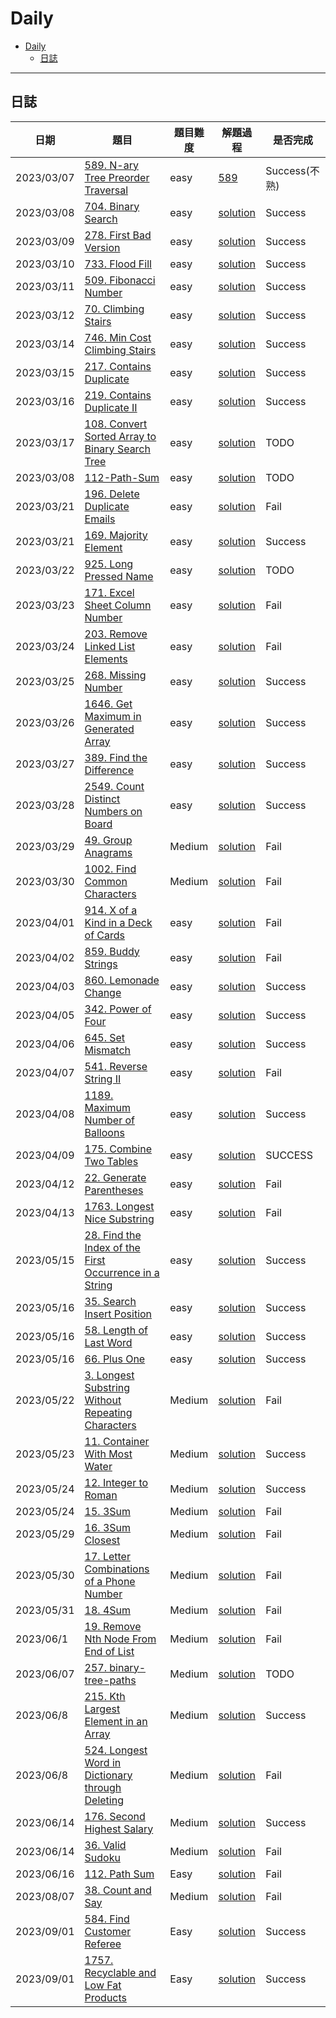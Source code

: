 # Daily

- [Daily](#daily)
  - [日誌](#日誌)

---

## 日誌

| 日期       | 題目                                                                                                                                        | 題目難度 | 解題過程                                                                            | 是否完成      |
| ---------- | ------------------------------------------------------------------------------------------------------------------------------------------- | -------- | ----------------------------------------------------------------------------------- | ------------- |
| 2023/03/07 | [589. N-ary Tree Preorder Traversal](https://leetcode.com/problems/n-ary-tree-preorder-traversal/)                                          | easy     | [589](/solution/easy/589-NaryTreePreorderTraversal.md)                              | Success(不熟) |
| 2023/03/08 | [704. Binary Search](https://leetcode.com/problems/binary-search/)                                                                          | easy     | [solution](/solution/easy/704-BinarySearch.md)                                      | Success       |
| 2023/03/09 | [278. First Bad Version](https://leetcode.com/problems/first-bad-version/)                                                                  | easy     | [solution](/solution/easy/278-FirstBadVersion.md)                                   | Success       |
| 2023/03/10 | [733. Flood Fill](https://leetcode.com/problems/flood-fill/)                                                                                | easy     | [solution](/solution/easy/733-FloodFill.md)                                         | Success       |
| 2023/03/11 | [509. Fibonacci Number](https://leetcode.com/problems/fibonacci-number/)                                                                    | easy     | [solution](/solution/easy/509-FibonacciNumber.md)                                   | Success       |
| 2023/03/12 | [70. Climbing Stairs](https://leetcode.com/problems/climbing-stairs)                                                                        | easy     | [solution](/solution/easy/70_ClimbingStairs.md)                                     | Success       |
| 2023/03/14 | [746. Min Cost Climbing Stairs](https://leetcode.com/problems/min-cost-climbing-stairs/)                                                    | easy     | [solution](/solution/easy/746-MinCostClimbingStairs.md)                             | Success       |
| 2023/03/15 | [217. Contains Duplicate](https://leetcode.com/problems/contains-duplicate/)                                                                | easy     | [solution](/solution/easy/217-ContainsDuplicate.md)                                 | Success       |
| 2023/03/16 | [219. Contains Duplicate II](https://leetcode.com/problems/contains-duplicate-ii/)                                                          | easy     | [solution](/solution/easy/219-ContainsDuplicate-II.md)                              | Success       |
| 2023/03/17 | [108. Convert Sorted Array to Binary Search Tree](https://leetcode.com/problems/convert-sorted-array-to-binary-search-tree/)                | easy     | [solution](/solution/easy)                                                          | TODO          |
| 2023/03/08 | [112-Path-Sum](https://leetcode.com/problems/112-Path-Sum)                                                                                  | easy     | [solution](/solution/easy/112-Path-Sum.md)                                          | TODO          |
| 2023/03/21 | [196. Delete Duplicate Emails](https://leetcode.com/problems/)                                                                              | easy     | [solution](/solution/easy/196-Delete-Duplicate-Emails.md)                           | Fail          |
| 2023/03/21 | [169. Majority Element](https://leetcode.com/problems/majority-element/description/)                                                        | easy     | [solution](/solution/easy/169-Majority-Element.md)                                  | Success       |
| 2023/03/22 | [925. Long Pressed Name](https://leetcode.com/problems/long-pressed-name/)                                                                  | easy     | [solution](/solution/easy/925-LongPressedName.md)                                   | TODO          |
| 2023/03/23 | [171. Excel Sheet Column Number](https://leetcode.com/problems/excel-sheet-column-number/description/)                                      | easy     | [solution](/solution/easy/171-ExcelSheetColumnNumber.md)                            | Fail          |
| 2023/03/24 | [203. Remove Linked List Elements](https://leetcode.com/problems/remove-linked-list-elements/description/)                                  | easy     | [solution](/solution/easy)                                                          | Fail          |
| 2023/03/25 | [268. Missing Number](https://leetcode.com/problems/missing-number/description/)                                                            | easy     | [solution](/solution/easy/268-MissingNumber.md)                                     | Success       |
| 2023/03/26 | [1646. Get Maximum in Generated Array](https://leetcode.com/problems/get-maximum-in-generated-array/description/)                           | easy     | [solution](/solution/easy)                                                          | Success       |
| 2023/03/27 | [389. Find the Difference](https://leetcode.com/problems/find-the-difference/description/)                                                  | easy     | [solution](/solution/easy/389-FindtheDifference.md)                                 | Success       |
| 2023/03/28 | [2549. Count Distinct Numbers on Board](https://leetcode.com/problems/count-distinct-numbers-on-board/)                                     | easy     | [solution](/solution/easy/2549-CountDistinctNumbersOnBoard.md)                      | Success       |
| 2023/03/29 | [49. Group Anagrams](https://leetcode.com/problems/group-anagrams/)                                                                         | Medium   | [solution](/solution/medium/49-GroupAnagrams.md)                                    | Fail          |
| 2023/03/30 | [1002. Find Common Characters](https://leetcode.com/problems/find-common-characters/description/)                                           | Medium   | [solution](/solution/easy/1002-Find-Common--Characters.md)                          | Fail          |
| 2023/04/01 | [914. X of a Kind in a Deck of Cards](https://leetcode.com/problemsx-of-a-kind-in-a-deck-of-cards/)                                         | easy     | [solution](/solution/easy/914-X-of-a-Kindin-a-Deck-OfCards.md)                      | Fail          |
| 2023/04/02 | [859. Buddy Strings](https://leetcode.com/problems/buddy-strings/description/)                                                              | easy     | [solution](/solution/easy/859-BuddyStrings.md)                                      | Fail          |
| 2023/04/03 | [860. Lemonade Change](https://leetcode.com/problems/lemonade-change/description/)                                                          | easy     | [solution](/solution/easy/860-LemonadeChange.md)                                    | Success       |
| 2023/04/05 | [342. Power of Four](https://leetcode.com/problems/power-of-four/description/)                                                              | easy     | [solution](/solution/easy/342-Power-of-Four.md)                                     | Success       |
| 2023/04/06 | [645. Set Mismatch](https://leetcode.com/problems/set-mismatch/)                                                                            | easy     | [solution](/solution/easy/645-SetMismatch.md)                                       | Success       |
| 2023/04/07 | [541. Reverse String II](https://leetcode.com/problems/reverse-string-ii/)                                                                  | easy     | [solution](/solution/easy/541-ReverseStringII.md)                                   | Fail          |
| 2023/04/08 | [1189. Maximum Number of Balloons](https://leetcode.com/problems/maximum-number-of-balloons/)                                               | easy     | [solution](/solution/easy/1189-MaximuNumberofBalloons.md)                           | Success       |
| 2023/04/09 | [175. Combine Two Tables](https://leetcode.com/problems/combine-two-tables/)                                                                | easy     | [solution](/solution/easy/175-CombineTwoTables.mdd)                                 | SUCCESS       |
| 2023/04/12 | [22. Generate Parentheses](https://leetcode.com/problems/generate-parentheses/)                                                             | easy     | [solution](/solution/easy/22-GenerateParentheses.md)                                | Fail          |
| 2023/04/13 | [1763. Longest Nice Substring](https://leetcode.com/problems/longest-nice-substring/)                                                       | easy     | [solution](/solution/easy/1763-LongestNiceSubstring.md)                             | Fail          |
| 2023/05/15 | [28. Find the Index of the First Occurrence in a String](https://leetcode.com/problems/find-the-index-of-the-first-occurrence-in-a-string/) | easy     | [solution](/solution/easy/28-Find-the-Index-of-the-First-Occurrence-in-a-String.md) | Success       |
| 2023/05/16 | [35. Search Insert Position](https://leetcode.com/problems/search-insert-position/)                                                         | easy     | [solution](/solution/easy/35-Search-Insert-Position.md)                             | Success       |
| 2023/05/16 | [58. Length of Last Word](https://leetcode.com/problems/length-of-last-word/description/)                                                   | easy     | [solution](/solution/easy/58-Length-Of-Last-Word.md)                                | Success       |
| 2023/05/16 | [66. Plus One](https://leetcode.com/problems/plus-one/)                                                                                     | easy     | [solution](/solution/easy/66-PlusOne.md)                                            | Success       |
| 2023/05/22 | [3. Longest Substring Without Repeating Characters](https://leetcode.com/problems/longest-substring-without-repeating-characters/)          | Medium   | [solution](/solution/medium/3-Longest-Substring-Without-Repeating-Characters.md)    | Fail          |
| 2023/05/23 | [11. Container With Most Water](https://leetcode.com/problems/container-with-most-water/)                                                   | Medium   | [solution](/solution/medium/11-Container-With-Most-Water.md)                        | Success       |
| 2023/05/24 | [12. Integer to Roman](https://leetcode.com/problems/integer-to-roman/)                                                                     | Medium   | [solution](/solution/medium/12-IntegerToRoman.md)                                   | Success       |
| 2023/05/24 | [15. 3Sum](https://leetcode.com/problems/3sum/)                                                                                             | Medium   | [solution](/solution/medium/15-3Sum.md)                                             | Fail          |
| 2023/05/29 | [16. 3Sum Closest](https://leetcode.com/problems/3sum-closest/)                                                                             | Medium   | [solution](/solution/medium/16-3Sum-Closest.md)                                     | Fail          |
| 2023/05/30 | [17. Letter Combinations of a Phone Number](https://leetcode.com/problems/letter-combinations-of-a-phone-number/)                           | Medium   | [solution](/solution/medium/17-Letter-Combinations-of-a-Phone-Number.md)            | Fail          |
| 2023/05/31 | [18. 4Sum](https://leetcode.com/problems/4sum/)                                                                                             | Medium   | [solution](/solution/medium/18-4Sum.md)                                             | Fail          |
| 2023/06/1  | [19. Remove Nth Node From End of List](https://leetcode.com/problems/remove-nth-node-from-end-of-list/)                                     | Medium   | [solution](/solution/medium/19-Remove-Nth-Node-From-End-of-List.md)                 | Fail          |
| 2023/06/07 | [257. binary-tree-paths](https://leetcode.com/problems/)                                                                                    | Medium   | [solution](/solution/medium)                                                        | TODO          |
| 2023/06/8  | [215. Kth Largest Element in an Array](https://leetcode.com/problems/kth-largest-element-in-an-array/description/)                          | Medium   | [solution](/solution/medium/215-kth-largest-element-in-an-array.md)                 | Success       |
| 2023/06/8  | [524. Longest Word in Dictionary through Deleting](https://leetcode.com/problems/longest-word-in-dictionary-through-deleting/description/)  | Medium   | [solution](/solution/medium/524-longest-word-in-dictionary-through-deleting.md)     | Fail          |
| 2023/06/14 | [176. Second Highest Salary](https://leetcode.com/problems/second-highest-salary/)                                                          | Medium   | [solution](/solution/medium/176-second-highest-salary.md)                           | Success       |
| 2023/06/14 | [36. Valid Sudoku](https://leetcode.com/problems/valid-sudoku/)                                                                             | Medium   | [solution](/solution/medium/36-valid-sudoku.md)                                     | Fail          |
| 2023/06/16 | [112. Path Sum](https://leetcode.com/problems/path-sum/)                                                                                    | Easy     | [solution](/solution/easy/112-path-sum.md)                                          | Fail          |
| 2023/08/07 | [38. Count and Say](https://leetcode.com/problems/count-and-say/)                                                                           | Medium   | [solution](/solution/medium/38-count-and-say.md)                                    | Fail          |
| 2023/09/01 | [584. Find Customer Referee](https://leetcode.com/problems/find-customer-referee/?envType=study-plan-v2&envId=top-sql-50)                   | Easy     | [solution](/solution/easy/584-find-customer-referee.md)                             | Success       |
| 2023/09/01 | [1757. Recyclable and Low Fat Products](https://leetcode.com/problems/recyclable-and-low-fat-products/)                                     | Easy     | [solution](/solution/easy/1757-recyclable-and-low-fat-products.md)                  | Success       |